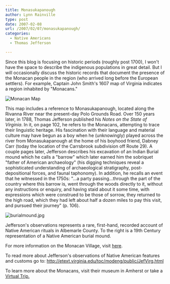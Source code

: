 ```yaml
---
title: Monasukapanough
author: Lynn Rainville
type: post
date: 2007-02-08
url: /2007/02/07/monasukapanough/
categories:
  - Native Americans
  - Thomas Jefferson

---
```

Since this blog is focusing on historic periods (roughly post 1700), I won't have the space to describe the indigenous populations in great detail. But I will occasionally discuss the historic records that document the presence of the Monacan people in the region (who arrived long before the European settlers). For example, Captain John Smith's 1607 map of Virginia indicates a region inhabited by "Monacans." 

![Monacan Map](/media/2007/02/monacanmap.jpg)

This map includes a reference to Monasukapanough, located along the Rivanna River near the present-day Polo Grounds Road. Over 150 years later, in 1788, Thomas Jefferson published his _Notes on the State of Virginia_. In it, on page 102, he refers to the Monacans, attempting to trace their linguistic heritage. His fascination with their language and material culture may have begun as a boy when he (unknowingly) played across the river from Monasukapanough at the home of his boyhood friend, Dabney Carr (today the location of the Carrsbrook subdivision off Route 29). A couple pages later, Jefferson describes his excavation of an Indian Burial mound which he calls a "barrow" which later earned him the sobriquet "father of American archaeology" (his digging techniques reveal a sophisticated understanding of archaeological stratigraphy, post-depositional forces, and faunal taphonomy). In addition, he recalls an event that he witnessed in the 1750s: "&#8230;a party passing&#8230;through the part of the country where this barrow is, went through the woods directly to it, without any instructions or enquiry, and having staid about it some time, with expressions which were construed to be those of sorrow, they returned to the high road, which they had left about half a dozen miles to pay this visit, and pursued their journey" (p. 106).

![burialmound.jpg](/media/2007/02/burialmound.jpg)

 Jefferson's observations represents a rare, first-hand, recorded account of Native American rituals in Albemarle County. To the right is a 19th Century representation of a Native American burial mound.

For more information on the Monacan Village, visit [here][1].

To read more about Jefferson's observations of Native American features and customs go to: http://etext.virginia.edu/toc/modeng/public/JefVirg.html
  
To learn more about the Monacans, visit their museum in Amherst or take a [Virtual Trip.][2]

 [1]: http://www.vcdh.virginia.edu/encounter/projects/monacans/Overview/index.html
 [2]: http://www.monacannation.com/museum.shtml
